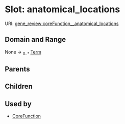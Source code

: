 
# Slot: anatomical_locations



URI: [gene_review:coreFunction__anatomical_locations](https://w3id.org/ai4curation/gene_review/coreFunction__anatomical_locations)


## Domain and Range

None &#8594;  <sub>0..\*</sub> [Term](Term.md)

## Parents


## Children


## Used by

 * [CoreFunction](CoreFunction.md)
